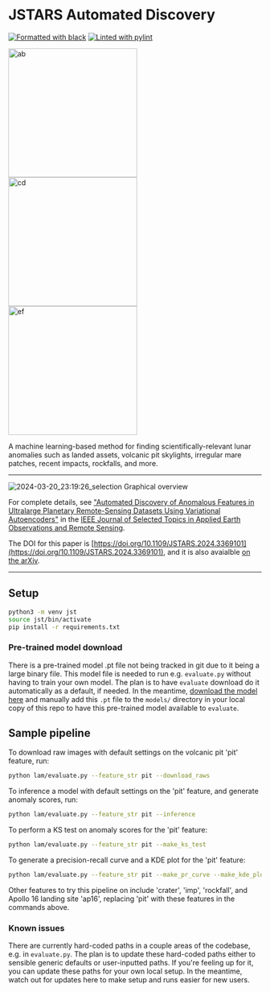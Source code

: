 JSTARS Automated Discovery
================

[![Formatted with black](https://img.shields.io/badge/code%20style-black-000000.svg)](https://github.com/ambv/black)
[![Linted with pylint](https://img.shields.io/badge/linting-pylint-green)](https://github.com/PyCQA/pylint)


<img width="256" alt="ab" src="https://github.com/lesnikow/jstars-automated-discovery/assets/8730814/90c589e3-168f-4863-8a7e-06b6fef172e7">
<img width="256" alt="cd" src="https://github.com/lesnikow/jstars-automated-discovery/assets/8730814/e15ecfd0-8d07-435f-8888-31e805c0fdc8">
<img width="256" alt="ef" src="https://github.com/lesnikow/jstars-automated-discovery/assets/8730814/8f861370-f4e1-4d1d-8dcb-5465bb25a476">

A machine learning-based method for finding scientifically-relevant lunar anomalies such as landed assets, volcanic pit skylights, irregular mare patches, recent impacts, rockfalls, and more. 

----
![2024-03-20_23:19:26_selection](https://github.com/lesnikow/jstars-automated-discovery/assets/8730814/25f8c8bd-86e2-4fda-8770-52dce2ac5595)
Graphical overview


For complete details, see ["Automated Discovery of Anomalous Features in Ultralarge Planetary Remote-Sensing Datasets Using Variational Autoencoders"](https://doi.org/10.1109/JSTARS.2024.3369101) in the [IEEE Journal of Selected Topics in Applied Earth Observations and Remote Sensing](https://www.grss-ieee.org/publications/journal-of-selected-topics-in-applied-earth-observations-and-remote-sensing/0).

The DOI for this paper is [https://doi.org/10.1109/JSTARS.2024.3369101](https://doi.org/10.1109/JSTARS.2024.3369101), and it is also avaialble [on the arXiv](https://arxiv.org/abs/2403.07424).

----


## Setup
```bash
python3 -m venv jst
source jst/bin/activate
pip install -r requirements.txt
```

### Pre-trained model download

There is a pre-trained model .pt file not being tracked in git due to it being a large binary file.
This model file is needed to run e.g. `evaluate.py` without having to train your own model. 
The plan is to have `evaluate` download do it automatically as a default, if needed.
In the meantime, [download the model here](https://drive.google.com/file/d/1m3xrnoFm0gyK_UUklZmpUGc5flqpAyuw/view?usp=sharing) and manually add this `.pt` file to the `models/` directory in your local copy of this repo to have this pre-trained model available to `evaluate`.

## Sample pipeline
To download raw images with default settings on the volcanic pit 'pit' feature, run:
```bash
python lam/evaluate.py --feature_str pit --download_raws
```
To inference a model with default settings on the 'pit' feature, and generate
anomaly scores, run:
```bash
python lam/evaluate.py --feature_str pit --inference
```
To perform a KS test on anomaly scores for the 'pit' feature:
```bash
python lam/evaluate.py --feature_str pit --make_ks_test
```
To generate a precision-recall curve and a KDE plot for the 'pit' feature:
```bash
python lam/evaluate.py --feature_str pit --make_pr_curve --make_kde_plot
```

Other features to try this pipeline on include 'crater', 'imp', 'rockfall', and Apollo 16 landing site 'ap16', replacing 'pit' with these features in the commands above.

### Known issues

There are currently hard-coded paths in a couple areas of the codebase, e.g. in `evaluate.py`. 
The plan is to update these hard-coded paths either to sensible generic defaults or user-inputted paths.
If you're feeling up for it, you can update these paths for your own local setup.
In the meantime, watch out for updates here to make setup and runs easier for new users. 




